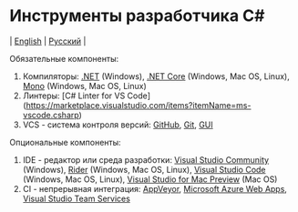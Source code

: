 # Инструменты разработчика C&#35;
| [English](README.md) | [Русский](README.ru.md) |

Обязательные компоненты:
  1. Компиляторы: [.NET](https://www.microsoft.com/net/download/framework) (Windows),  [.NET Core](https://www.microsoft.com/net/download/core) (Windows, Mac OS, Linux), [Mono](http://www.mono-project.com/download/) (Windows, Mac OS, Linux)
  2. Линтеры: [C# Linter for VS Code] (https://marketplace.visualstudio.com/items?itemName=ms-vscode.csharp)
  3. VCS - система контроля версий: [GitHub](https://github.com/), [Git](https://git-scm.com/), [GUI](https://desktop.github.com/)

Опциональные компоненты:
  1. IDE - редактор или среда разработки: [Visual Studio Community](https://www.visualstudio.com/downloads/) (Windows), [Rider](https://www.jetbrains.com/rider/download/) (Windows, Mac OS, Linux), [Visual Studio Code](https://code.visualstudio.com) (Windows, Mac OS, Linux), [Visual Studio for Mac Preview](https://www.visualstudio.com/vs/visual-studio-mac/) (Mac OS)
  2. CI - непрерывная интеграция: [AppVeyor](https://www.appveyor.com), [Microsoft Azure Web Apps](https://azure.microsoft.com/en-us/services/app-service/web/), [Visual Studio Team Services](https://www.visualstudio.com/team-services/)
